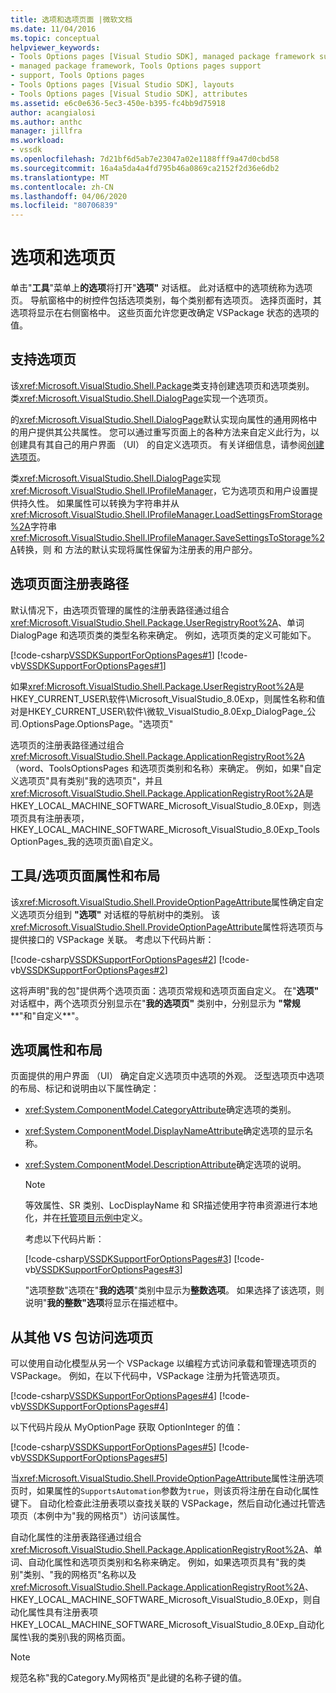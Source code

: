 ```yaml
---
title: 选项和选项页面 |微软文档
ms.date: 11/04/2016
ms.topic: conceptual
helpviewer_keywords:
- Tools Options pages [Visual Studio SDK], managed package framework support
- managed package framework, Tools Options pages support
- support, Tools Options pages
- Tools Options pages [Visual Studio SDK], layouts
- Tools Options pages [Visual Studio SDK], attributes
ms.assetid: e6c0e636-5ec3-450e-b395-fc4bb9d75918
author: acangialosi
ms.author: anthc
manager: jillfra
ms.workload:
- vssdk
ms.openlocfilehash: 7d21bf6d5ab7e23047a02e1188fff9a47d0cbd58
ms.sourcegitcommit: 16a4a5da4a4fd795b46a0869ca2152f2d36e6db2
ms.translationtype: MT
ms.contentlocale: zh-CN
ms.lasthandoff: 04/06/2020
ms.locfileid: "80706839"
---
```

# <a name="options-and-options-pages"></a>选项和选项页
单击"**工具**"菜单上**的选项**将打开"**选项"** 对话框。 此对话框中的选项统称为选项页。 导航窗格中的树控件包括选项类别，每个类别都有选项页。 选择页面时，其选项将显示在右侧窗格中。 这些页面允许您更改确定 VSPackage 状态的选项的值。

## <a name="support-for-options-pages"></a>支持选项页
 该<xref:Microsoft.VisualStudio.Shell.Package>类支持创建选项页和选项类别。 类<xref:Microsoft.VisualStudio.Shell.DialogPage>实现一个选项页。

 的<xref:Microsoft.VisualStudio.Shell.DialogPage>默认实现向属性的通用网格中的用户提供其公共属性。 您可以通过重写页面上的各种方法来自定义此行为，以创建具有其自己的用户界面 （UI） 的自定义选项页。 有关详细信息，请参阅[创建选项页](../../extensibility/creating-an-options-page.md)。

 类<xref:Microsoft.VisualStudio.Shell.DialogPage>实现<xref:Microsoft.VisualStudio.Shell.IProfileManager>，它为选项页和用户设置提供持久性。 如果属性可以转换为字符串并从<xref:Microsoft.VisualStudio.Shell.IProfileManager.LoadSettingsFromStorage%2A>字符串<xref:Microsoft.VisualStudio.Shell.IProfileManager.SaveSettingsToStorage%2A>转换，则 和 方法的默认实现将属性保留为注册表的用户部分。

## <a name="options-page-registry-path"></a>选项页面注册表路径
 默认情况下，由选项页管理的属性的注册表路径通过组合<xref:Microsoft.VisualStudio.Shell.Package.UserRegistryRoot%2A>、单词 DialogPage 和选项页类的类型名称来确定。 例如，选项页类的定义可能如下。

 [!code-csharp[VSSDKSupportForOptionsPages#1](../../extensibility/internals/codesnippet/CSharp/options-and-options-pages_1.cs)]
 [!code-vb[VSSDKSupportForOptionsPages#1](../../extensibility/internals/codesnippet/VisualBasic/options-and-options-pages_1.vb)]

 如果<xref:Microsoft.VisualStudio.Shell.Package.UserRegistryRoot%2A>是 HKEY_CURRENT_USER\软件\Microsoft_VisualStudio_8.0Exp，则属性名称和值对是HKEY_CURRENT_USER\软件\微软_VisualStudio_8.0Exp_DialogPage_公司.OptionsPage.OptionsPage。"选项页"

 选项页的注册表路径通过组合<xref:Microsoft.VisualStudio.Shell.Package.ApplicationRegistryRoot%2A>（word、ToolsOptionsPages 和选项页类别和名称）来确定。 例如，如果"自定义选项页"具有类别"我的选项页"，并且<xref:Microsoft.VisualStudio.Shell.Package.ApplicationRegistryRoot%2A>是 HKEY_LOCAL_MACHINE_SOFTWARE_Microsoft_VisualStudio_8.0Exp，则选项页具有注册表项，HKEY_LOCAL_MACHINE_SOFTWARE_Microsoft_VisualStudio_8.0Exp_ToolsOptionPages_我的选项页面\自定义。

## <a name="toolsoptions-page-attributes-and-layout"></a>工具/选项页面属性和布局
 该<xref:Microsoft.VisualStudio.Shell.ProvideOptionPageAttribute>属性确定自定义选项页分组到 **"选项"** 对话框的导航树中的类别。 该<xref:Microsoft.VisualStudio.Shell.ProvideOptionPageAttribute>属性将选项页与提供接口的 VSPackage 关联。 考虑以下代码片断：

 [!code-csharp[VSSDKSupportForOptionsPages#2](../../extensibility/internals/codesnippet/CSharp/options-and-options-pages_2.cs)]
 [!code-vb[VSSDKSupportForOptionsPages#2](../../extensibility/internals/codesnippet/VisualBasic/options-and-options-pages_2.vb)]

 这将声明"我的包"提供两个选项页面：选项页常规和选项页面自定义。 在"**选项"** 对话框中，两个选项页分别显示在"**我的选项页"** 类别中，分别显示为 **"常规****"和"自定义**"。

## <a name="option-attributes-and-layout"></a>选项属性和布局
 页面提供的用户界面 （UI） 确定自定义选项页中选项的外观。 泛型选项页中选项的布局、标记和说明由以下属性确定：

- <xref:System.ComponentModel.CategoryAttribute>确定选项的类别。

- <xref:System.ComponentModel.DisplayNameAttribute>确定选项的显示名称。

- <xref:System.ComponentModel.DescriptionAttribute>确定选项的说明。

  > [!NOTE]
  > 等效属性、SR 类别、LocDisplayName 和 SR描述使用字符串资源进行本地化，并在[托管项目示例中](/azure/devops/integrate/index)定义。

  考虑以下代码片断：

  [!code-csharp[VSSDKSupportForOptionsPages#3](../../extensibility/internals/codesnippet/CSharp/options-and-options-pages_3.cs)]
  [!code-vb[VSSDKSupportForOptionsPages#3](../../extensibility/internals/codesnippet/VisualBasic/options-and-options-pages_3.vb)]

  "选项整数"选项在"**我的选项**"类别中显示为**整数选项**。 如果选择了该选项，则说明"**我的整数"选项**将显示在描述框中。

## <a name="accessing-options-pages-from-another-vspackage"></a>从其他 VS 包访问选项页
 可以使用自动化模型从另一个 VSPackage 以编程方式访问承载和管理选项页的 VSPackage。 例如，在以下代码中，VSPackage 注册为托管选项页。

 [!code-csharp[VSSDKSupportForOptionsPages#4](../../extensibility/internals/codesnippet/CSharp/options-and-options-pages_4.cs)]
 [!code-vb[VSSDKSupportForOptionsPages#4](../../extensibility/internals/codesnippet/VisualBasic/options-and-options-pages_4.vb)]

 以下代码片段从 MyOptionPage 获取 OptionInteger 的值：

 [!code-csharp[VSSDKSupportForOptionsPages#5](../../extensibility/internals/codesnippet/CSharp/options-and-options-pages_5.cs)]
 [!code-vb[VSSDKSupportForOptionsPages#5](../../extensibility/internals/codesnippet/VisualBasic/options-and-options-pages_5.vb)]

 当<xref:Microsoft.VisualStudio.Shell.ProvideOptionPageAttribute>属性注册选项页时，如果属性的`SupportsAutomation`参数为`true`，则该页将注册在自动化属性键下。 自动化检查此注册表项以查找关联的 VSPackage，然后自动化通过托管选项页（本例中为"我的网格页"）访问该属性。

 自动化属性的注册表路径通过组合<xref:Microsoft.VisualStudio.Shell.Package.ApplicationRegistryRoot%2A>、单词、自动化属性和选项页类别和名称来确定。 例如，如果选项页具有"我的类别"类别、"我的网格页"名称以及<xref:Microsoft.VisualStudio.Shell.Package.ApplicationRegistryRoot%2A>、HKEY_LOCAL_MACHINE_SOFTWARE_Microsoft_VisualStudio_8.0Exp，则自动化属性具有注册表项HKEY_LOCAL_MACHINE_SOFTWARE_Microsoft_VisualStudio_8.0Exp_自动化属性\我的类别\我的网格页面。

> [!NOTE]
> 规范名称"我的Category.My网格页"是此键的名称子键的值。
